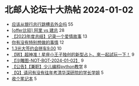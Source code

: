 # 北邮人论坛十大热帖 2024-01-02

- [应该从银行总行跳槽去外企吗](https://bbs.byr.cn/article/WorkLife/1208716) 55
- [[offer比较] 阿里 vs 建总](https://bbs.byr.cn/article/Job/2185326) 28
- [【2023年度总结】记录一个爱情故事](https://bbs.byr.cn/article/Feeling/3204827) 13
- [你有没有特别想做的事情](https://bbs.byr.cn/article/Talking/6408578) 12
- [1.3光大签约会拼车9.00](https://bbs.byr.cn/article/pinche/602) 10
- [【转】超神准！星座小王子独创的新型占卜、來一起試玩一下！](https://bbs.byr.cn/article/Constellations/326533) 9
- [【沙雕图-NOT-BOT-2024-01-02】](https://bbs.byr.cn/article/Picture/3356664) 9
- [【公告】【兼职】少儿编程python教学](https://bbs.byr.cn/article/BYRatSH/9849) 8
- [【Q】请问有没有往年考清华深研院的学长学姐](https://bbs.byr.cn/article/AimGraduate/1227767) 5
- [收个笔记本](https://bbs.byr.cn/article/Notebook/183722) 5


